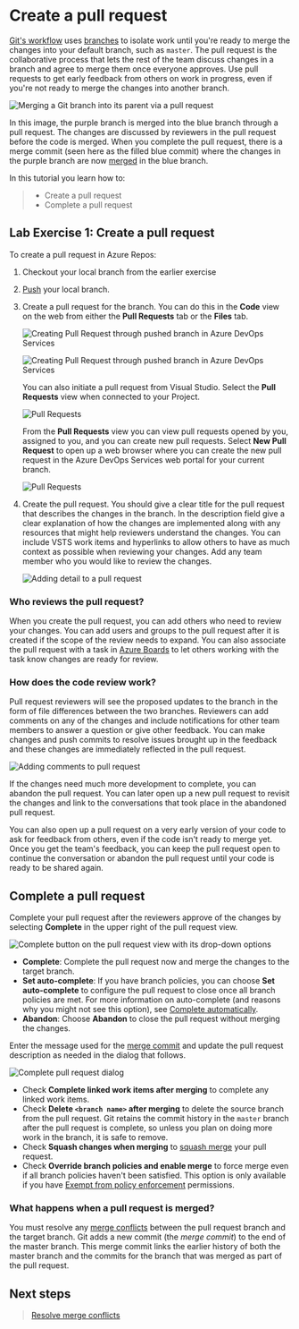 #  Create a pull request

[Git's workflow](gitworkflow.md) uses [branches](branches.md) to isolate work until you're ready to merge the changes into your default branch, such as `master`. 
The pull request is the collaborative process that lets the rest of the team discuss changes in a branch and agree to merge them once everyone approves.
Use pull requests to get early feedback from others on work in progress, even if you're not ready to merge the changes into another branch.

![Merging a Git branch into its parent via a pull request](media/merge.png)

In this image, the purple branch is merged into the blue branch through a pull request. The changes are discussed by reviewers in the pull request before the code is merged.
When you complete the pull request, there is a merge commit (seen here as the filled blue commit) where the changes in the purple branch are now [merged](merging.md) in the blue branch. 

In this tutorial you learn how to:

> * Create a pull request
> * Complete a pull request

## Lab Exercise 1: Create a pull request

To create a pull request in Azure Repos:

1. Checkout your local branch from the earlier exercise
1. [Push](pushing.md) your local branch.
2. Create a pull request for the branch. You can do this in the **Code** view on the web from either the **Pull Requests** tab or the **Files** tab.

   ![Creating Pull Request through pushed branch in Azure DevOps Services](media/create-pr-from-push.png)

   ![Creating Pull Request through pushed branch in Azure DevOps Services](media/create-pr-from-push-files-tab.png)
 
   You can also initiate a pull request from Visual Studio. Select the **Pull Requests** view when connected to your Project.

   ![Pull Requests](media/pull-requests.png)

   From the **Pull Requests** view you can view pull requests opened by you, assigned to you, and you can create new pull requests. Select **New Pull Request** to open up a web browser where you can create the new pull request in the Azure DevOps Services web portal for your current branch.   

   ![Pull Requests](media/new-pull-request.png)

3. Create the pull request. You should give a clear title for the pull request that describes the changes in the branch. In the description field give a clear explanation of how the changes are implemented along with any resources that might help reviewers understand the changes. You can include VSTS work items and hyperlinks to allow others to have as much context as possible when reviewing your changes. Add any team member who you would like to review the changes. 

   ![Adding detail to a pull request](media/pull-request-detail.png)

### Who reviews the pull request?

When you create the pull request, you can add others who need to review your changes. You can add users and groups to the pull request after it is created if the scope of the
review needs to expand. You can also associate the pull request with a task in [Azure Boards](../../boards/queries/link-work-items-support-traceability.md) to let others working with the task know changes are ready for review.

### How does the code review work?

Pull request reviewers will see the proposed updates to the branch in the form of file differences between the two branches. Reviewers can add comments on any of the changes and 
include notifications for other team members to answer a question or give other feedback. You can make changes and push commits to resolve issues brought up in the feedback and these 
changes are immediately reflected in the pull request.

![Adding comments to pull request](media/pull_request_comment.png)

If the changes need much more development to complete, you can abandon the pull request. You can later open up a new pull request to
revisit the changes and link to the conversations that took place in the abandoned pull request. 

You can also open up a pull request on a very early version of your code to ask for feedback from others, even if the code isn't ready to merge yet. 
Once you get the team's feedback, you can keep the pull request open to continue the conversation or abandon the pull request until your code is ready to be shared again. 

## Complete a pull request

Complete your pull request after the reviewers approve of the changes by selecting **Complete** in the upper right of the pull request view.

![Complete button on the pull request view with its drop-down options](media/complete_pr_options.png)

- **Complete**: Complete the pull request now and merge the changes to the target branch.
- **Set auto-complete**: If you have branch policies, you can choose **Set auto-complete** to configure the pull request to close once all branch policies are met. For more information on auto-complete (and reasons why you might not see this option), see [Complete automatically](pull-requests.md).
- **Abandon**: Choose **Abandon** to close the pull request without merging the changes. 

Enter the message used for the [merge commit](merging.md) and update the pull request description as needed in the dialog that follows. 

![Complete pull request dialog](./media/complete-pull-request-dialog.png)

- Check **Complete linked work items after merging** to complete any linked work items.
- Check **Delete `<branch name>` after merging** to delete the source branch from the pull request. Git retains the commit history in the `master` branch after the pull request is complete, 
so unless you plan on doing more work in the branch, it is safe to remove.
- Check **Squash changes when merging** to [squash merge](merging-with-squash.md) your pull request.
- Check **Override branch policies and enable merge** to force merge even if all branch policies haven't been satisfied. This option is only available if you have [Exempt from policy enforcement](branch-policies.md#bypass-branch-policies) permissions.


### What happens when a pull request is merged?
You must resolve any [merge conflicts](merging.md) between the pull request branch and the target branch. Git adds
a new commit (the *merge commit*) to the end of the master branch. This merge commit links the earlier history of both the master branch and the commits for the branch
that was merged as part of the pull request.

## Next steps

> [Resolve merge conflicts](merging.md)